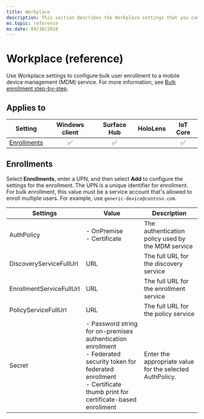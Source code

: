 ```yaml
---
title: Workplace
description: This section describes the Workplace settings that you can configure in provisioning packages for Windows 10 using Windows Configuration Designer. 
ms.topic: reference
ms.date: 04/30/2018 
--- 
```


# Workplace (reference)

Use Workplace settings to configure bulk user enrollment to a mobile device management (MDM) service. For more information, see [Bulk enrollment step-by-step](/windows/client-management/mdm/bulk-enrollment-using-windows-provisioning-tool).

## Applies to

| Setting   | Windows client | Surface Hub | HoloLens | IoT Core |
| --- | :---: | :---: | :---: | :---: |
| [Enrollments](#enrollments) | ✅ | ✅ |  | ✅  |

## Enrollments

Select **Enrollments**, enter a UPN, and then select **Add** to configure the settings for the enrollment. The UPN is a unique identifier for enrollment. For bulk enrollment, this value must be a service account that's allowed to enroll multiple users. For example, use `generic-device@contoso.com`. 

| Settings | Value | Description |
| --- | --- | --- |
| AuthPolicy | - OnPremise</br>- Certificate  | The authentication policy used by the MDM service  |
| DiscoveryServiceFullUrl | URL | The full URL for the discovery service |
| EnrollmentServiceFullUrl | URL | The full URL for the enrollment service |
| PolicyServiceFullUrl | URL | The full URL for the policy service |
| Secret | - Password string for on-premises authentication enrollment</br>- Federated security token for federated enrollment</br>- Certificate thumb print for certificate-based enrollment | Enter the appropriate value for the selected AuthPolicy.  |

